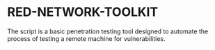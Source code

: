 # RED-NETWORK-TOOLKIT
The script is a basic penetration testing tool designed to automate the process of testing a remote machine for vulnerabilities.
